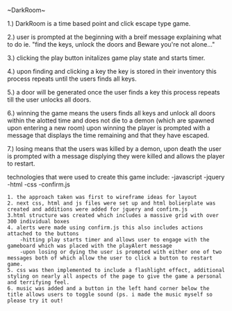 ~DarkRoom~

1.) DarkRoom is a time based point and click escape type game.

2.) user is prompted at the beginning with a breif message explaining what to do ie. "find the keys, unlock the doors and Beware you're not alone..."

3.) clicking the play button initalizes game play state and starts timer.

4.) upon finding and clicking a key the key is stored in their inventory
this process repeats until the users finds all keys.

5.) a door will be generated once the user finds a key this process repeats till the user unlocks all doors.

6.) winning the game means the users finds all keys and unlock all doors within the alotted time and does not die to a demon (which are spawned upon entering a new room) upon winning the player is prompted with a message that displays the time remaining and that they have escaped.

7.) losing means that the users was killed by a demon, upon death the user is prompted with a message displying they were killed and allows the player to restart.

technologies that were used to create this game include:
    -javascript
    -jquery
    -html
    -css
    -confirm.js

    1. the approach taken was first to wireframe ideas for layout
    2. next css, html and js files were set up and html bolierplate was created and additions were added for jquery and confirm.js
    3.html structure was created which includes a massive grid with over 300 individual boxes
    4. alerts were made using confirm.js this also includes actions attached to the buttons
        -hitting play starts timer and allows user to engage with the gameboard which was placed with the playAlert message
        -upon losing or dying the user is prompted with either one of two messages both of which allow the user to click a button to restart game.
    5. css was then implemented to include a flashlight effect, additional styling on nearly all aspects of the page to give the game a personal and terrifying feel.
    6. music was added and a button in the left hand corner below the title allows users to toggle sound (ps. i made the music myself so please try it out!
    
